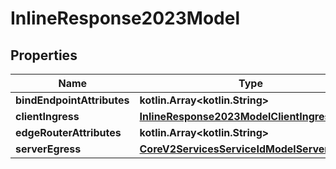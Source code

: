 
# InlineResponse2023Model

## Properties
Name | Type | Description | Notes
------------ | ------------- | ------------- | -------------
**bindEndpointAttributes** | **kotlin.Array&lt;kotlin.String&gt;** |  | 
**clientIngress** | [**InlineResponse2023ModelClientIngress**](InlineResponse2023ModelClientIngress.md) |  | 
**edgeRouterAttributes** | **kotlin.Array&lt;kotlin.String&gt;** |  | 
**serverEgress** | [**CoreV2ServicesServiceIdModelServerEgress**](CoreV2ServicesServiceIdModelServerEgress.md) |  | 



